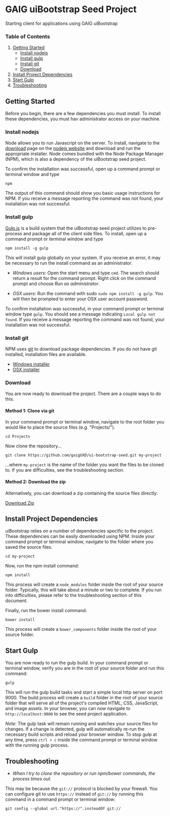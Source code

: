 # GAIG uiBootstrap Seed Project

Starting client for applications using GAIG uiBootstrap

### Table of Contents
1. [Getting Started](#user-content-getting-started)
    - [Install nodejs](#user-content-install-nodejs)
    - [Install gulp](#user-content-install-gulp)
    - [Install git]($user-content-install-git)
    - [Download](#user-content-download)
1. [Install Project Dependencies](#user-content-install-project-dependencies)
1. [Start Gulp](#user-content-start-gulp)
1. [Troubleshooting](#user-content-troubleshooting)

## Getting Started

Before you begin, there are a few dependencies you must install. To install these dependencies,
you must hav administrator access on your machine.

### Install nodejs
Node allows you to run Javascript on the server. To install, navigate to
the [download](http://nodejs.org/download) page on the [nodejs website](http://nodejs.org/) and
download and run the appropriate installer. Node comes bundled with the Node Package Manager (NPM),
which is also a dependency of the uiBootstrap seed project.

To confirm the installation was successful, open up a command prompt or terminal window and type
    
    npm
    
The output of this command should show you basic usage instructions for NPM. If you receive a
message reporting the command was not found, your installation was not successful.

### Install gulp
[Gulp.js](http://gulpjs.com/) is a build system that the uiBootstrap seed project utilizes to
pre-process and package all of the client side files. To install, open up a command prompt or
terminal window and type

    npm install -g gulp
    
This will install gulp globally on your system. If you receive an error, it may be necessary to
run the install command as an administrator.

- *Windows users*: Open the start menu and type `cmd`. The search should return a result for the
command prompt. Right click on the command prompt and choose *Run as administrator*.

- *OSX users*: Run the command with sudo `sudo npm install -g gulp`. You will then be prompted
to enter your OSX user account password.

To confirm installation was successful, in your command prompt or terminal window type `gulp`. You
should see a message indicating `Local gulp not found`. If you receive a message reporting the
command was not found, your installation was not successful.

### Install git

NPM uses [git](http://git-scm.com/) to download package dependencies. If you do not have git
installed, installation files are available.

- [Windows installer](http://msysgit.github.io/)
- [OSX installer](http://sourceforge.net/projects/git-osx-installer/)

### Download
You are now ready to download the project. There are a couple ways to do this.

#### Method 1: Clone via git

In your command prompt or terminal window, navigate to the
root folder you would like to place the source files (e.g. "Projects/").

    cd Projects
    
Now clone the repository...

    git clone https://github.com/gaigUXD/ui-bootstrap-seed.git my-project
    
...where `my-project` is the name of the folder you want the files to be cloned to. If you are
difficulties, see the troubleshooting section.

#### Method 2: Download the zip

Alternatively, you can download a zip containing the source files directly:

[Download Zip](https://github.com/gaigUXD/ui-bootstrap-seed/archive/master.zip)

## Install Project Dependencies

uiBootstrap relies on a number of dependencies specific to the project. These dependencies can
be easily downloaded using NPM. Inside your command prompt or terminal window, navigate to the
folder where you saved the source files.

    cd my-project
    
Now, run the npm install command:

    npm install
    
This process will create a `node_modules` folder inside the root of your source folder. Typically,
this will take about a minute or two to complete. If you run into difficulties, please refer to the
troubleshooting section of this document.

Finally, run the bower install command:

    bower install
    
This process will create a `bower_components` folder inside the root of your source folder.

## Start Gulp

You are now ready to run the gulp build. In your command prompt or terminal window, verify you are
in the root of your source folder and run this command:

    gulp
    
This will run the gulp build tasks and start a simple local http server on port 9000. The build
process will create a `build` folder in the root of your source folder that will serve all of the
project's compiled HTML, CSS, JavaScript, and image assets. In your browser, you can now navigate
to `http://localhost:9000` to see the seed project application.

*Note*: The gulp task will remain running and watches your source files for changes. If a change is
detected, gulp will automatically re-run the necessary build scripts and reload your browser window.
To stop gulp at any time, press `ctrl + c` inside the command prompt or terminal window with the
running gulp process.

## Troubleshooting

- *When I try to clone the repository or run npm/bower commands, the process times out.*

This may be because the `git://` protocol is blocked by your firewall. You can configure git to use
`https://` instead of `git://` by running this command in a command prompt or terminal window:

    git config --global url."https://".insteadOf git://